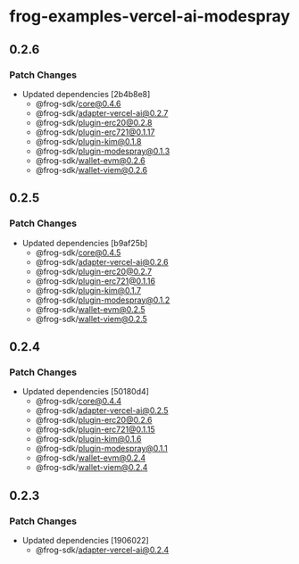 # frog-examples-vercel-ai-modespray

## 0.2.6

### Patch Changes

- Updated dependencies [2b4b8e8]
  - @frog-sdk/core@0.4.6
  - @frog-sdk/adapter-vercel-ai@0.2.7
  - @frog-sdk/plugin-erc20@0.2.8
  - @frog-sdk/plugin-erc721@0.1.17
  - @frog-sdk/plugin-kim@0.1.8
  - @frog-sdk/plugin-modespray@0.1.3
  - @frog-sdk/wallet-evm@0.2.6
  - @frog-sdk/wallet-viem@0.2.6

## 0.2.5

### Patch Changes

- Updated dependencies [b9af25b]
  - @frog-sdk/core@0.4.5
  - @frog-sdk/adapter-vercel-ai@0.2.6
  - @frog-sdk/plugin-erc20@0.2.7
  - @frog-sdk/plugin-erc721@0.1.16
  - @frog-sdk/plugin-kim@0.1.7
  - @frog-sdk/plugin-modespray@0.1.2
  - @frog-sdk/wallet-evm@0.2.5
  - @frog-sdk/wallet-viem@0.2.5

## 0.2.4

### Patch Changes

- Updated dependencies [50180d4]
  - @frog-sdk/core@0.4.4
  - @frog-sdk/adapter-vercel-ai@0.2.5
  - @frog-sdk/plugin-erc20@0.2.6
  - @frog-sdk/plugin-erc721@0.1.15
  - @frog-sdk/plugin-kim@0.1.6
  - @frog-sdk/plugin-modespray@0.1.1
  - @frog-sdk/wallet-evm@0.2.4
  - @frog-sdk/wallet-viem@0.2.4

## 0.2.3

### Patch Changes

- Updated dependencies [1906022]
  - @frog-sdk/adapter-vercel-ai@0.2.4
